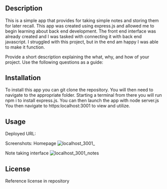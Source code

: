 # <Note Taking APP>

## Description

This is a simple app that provides for taking simple notes and storing them for later recall. This app was created using express.js and allowed me to begin learning about back end development. The front end interface was already created and I was tasked with connecting it with back end javascript. I struggled with this project, but in the end am happy I was able to make it function.

Provide a short description explaining the what, why, and how of your project. Use the following questions as a guide:


## Installation

To install this app you can git clone the repository. 
You will then need to navigate to the appropriate folder.
Starting a terminal from there you will run npm i to install express.js. 
You can then launch the app with node server.js
You then navigate to https:localhost:3001 to view and utilize. 

## Usage

Deployed URL:

Screenshots:
Homepage
![localhost_3001_](https://user-images.githubusercontent.com/111533301/205137386-4db93101-35b7-4e9c-a6d4-56a30f65059a.png)

Note taking interface
![localhost_3001_notes](https://user-images.githubusercontent.com/111533301/205137214-cd71d108-2262-4c07-a1df-c2ff84e84d27.png)


## License

Reference license in repository
